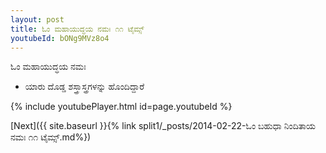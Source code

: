 ```yaml
---
layout: post
title: ಓಂ ಮಹಾಯುದ್ಧಯ ನಮಃ ೧೧ ಟೈಮ್ಸ್
youtubeId: bONg9MVz8o4
---
```

 
 
 ಓಂ ಮಹಾಯುದ್ಧಯ ನಮಃ  
 
 -  ಯಾರು ದೊಡ್ಡ ಶಸ್ತ್ರಾಸ್ತ್ರಗಳನ್ನು ಹೊಂದಿದ್ದಾರೆ 
 
  
 
  
 
 
 
 
 
 


{% include youtubePlayer.html id=page.youtubeId %}
 
[Next]({{ site.baseurl }}{% link  split1/_posts/2014-02-22-ಓಂ ಬಹುಧಾ ನಿಂದಿತಾಯ ನಮಃ ೧೧ ಟೈಮ್ಸ್.md%})
 
